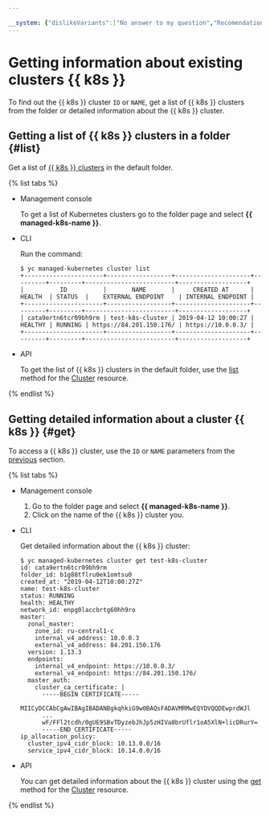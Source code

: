 ```yaml
---

__system: {"dislikeVariants":["No answer to my question","Recomendations didn't help","The content doesn't match title","Other"]}
---
```

# Getting information about existing clusters {{ k8s }}

To find out the {{ k8s }} cluster `ID` or `NAME`, get a list of {{ k8s }} clusters from the folder or detailed information about the {{ k8s }} cluster.

## Getting a list of {{ k8s }} clusters in a folder {#list}

Get a list of [{{ k8s }} clusters](../../concepts/index.md#kubernetes-cluster) in the default folder.

{% list tabs %}

- Management console

    To get a list of Kubernetes clusters go to the folder page and select **{{ managed-k8s-name }}**.

- CLI

    Run the command:

    ```
    $ yc managed-kubernetes cluster list
    +----------------------+------------------+---------------------+---------+---------+-------------------------+-------------------+
    |          ID          |       NAME       |     CREATED AT      | HEALTH  | STATUS  |    EXTERNAL ENDPOINT    | INTERNAL ENDPOINT |
    +----------------------+------------------+---------------------+---------+---------+-------------------------+-------------------+
    | cata9ertn6tcr09bh9rm | test-k8s-cluster | 2019-04-12 10:00:27 | HEALTHY | RUNNING | https://84.201.150.176/ | https://10.0.0.3/ |
    +----------------------+------------------+---------------------+---------+---------+-------------------------+-------------------+
    ```

- API

    To get the list of {{ k8s }} clusters in the default folder, use the [list](../../api-ref/Cluster/list.md) method for the [Cluster](../../api-ref/Cluster/) resource.

{% endlist %}

## Getting detailed information about a cluster {{ k8s }} {#get}

To access a {{ k8s }} cluster, use the `ID` or `NAME` parameters from the [previous](kubernetes-cluster-list.md#list) section.

{% list tabs %}

- Management console
    1. Go to the folder page and select **{{ managed-k8s-name }}**.
    1. Click on the name of the {{ k8s }} cluster you.

- CLI

    Get detailed information about the {{ k8s }} cluster:

    ```
    $ yc managed-kubernetes cluster get test-k8s-cluster
    id: cata9ertn6tcr09bh9rm
    folder_id: b1g88tflru0ek1omtsu0
    created_at: "2019-04-12T10:00:27Z"
    name: test-k8s-cluster
    status: RUNNING
    health: HEALTHY
    network_id: enpg0laccbrtg60hh9ro
    master:
      zonal_master:
        zone_id: ru-central1-c
        internal_v4_address: 10.0.0.3
        external_v4_address: 84.201.150.176
      version: 1.13.3
      endpoints:
        internal_v4_endpoint: https://10.0.0.3/
        external_v4_endpoint: https://84.201.150.176/
      master_auth:
        cluster_ca_certificate: |
          -----BEGIN CERTIFICATE-----
          MIICyDCCAbCgAwIBAgIBADANBgkqhkiG9w0BAQsFADAVMRMwEQYDVQQDEwprdWJl
          ...
          wF/FFl2tcdh/0gUE9SBvTDyzebJhJp5zHIVa8brUflr1oA5XlN+licDRurY=
          -----END CERTIFICATE-----
    ip_allocation_policy:
      cluster_ipv4_cidr_block: 10.13.0.0/16
      service_ipv4_cidr_block: 10.14.0.0/16
    ```

- API

  You can get detailed information about the {{ k8s }} cluster using the [get](../../api-ref/Cluster/get.md) method for the [Cluster](../../api-ref/Cluster/) resource.

{% endlist %}

